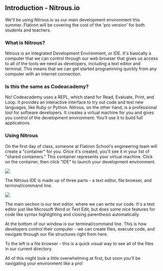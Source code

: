## Introduction - Nitrous.io

We'll be using Nitrous.io as our main development environment this summer. Flatiron will be covering the cost of the 'pro version' for both students and teachers.

### What is Nitrous?

Nitrous is an Integrated Development Environment, or IDE. It's basically a computer that we can control through our web browser that gives us access to all of the tools we need as developers, including a text editor and terminal. This means that we can get started programming quickly from any computer with an internet connection. 

### Is this the same as Codeacademy? 

No! Codeacademy uses a REPL, which stand for Read, Evaluate, Print, and Loop. It provides an interactive interface to try out code and test new languages, like Ruby or Python. Nitrous, on the other hand, is a professional tool for software developers. It creates a virtual machine for you and gives you control of the development environment. You'll use it to build full applications. 

### Using Nitrous

On the first day of class, someone at Flatiron School's engineering team will create a "container" for you. Once it's created, you'll see it in your list of "shared containers." This container represents your virtual machine. Click on the container, then click "IDE" to launch your development environment. 

![](https://curriculum-content.s3.amazonaws.com/pre-college/teacher-fellowship/nitrous-container.png)

The Nitrous IDE is made up of three parts - a text editor, file browser, and terminal/command line.

![](https://curriculum-content.s3.amazonaws.com/pre-college/teacher-fellowship/nitrous-ide.png)

The main section is our text editor, where we can write our code. It's a text editor just like Microsoft Word or Text Edit, but does some nice features for code like syntax highlighting and closing parenthesis automatically.

 At the bottom of our window is our terminal/command line. This is how developers control their computer - we can create files, execute code, and navigate through our file structures right from here. 

 To the left is a file browser - this is a quick visual way to see all of the files in our current directory.

 All of this might look a little overwhelming at first, but soon you'll be navigating your environment like a pro!


